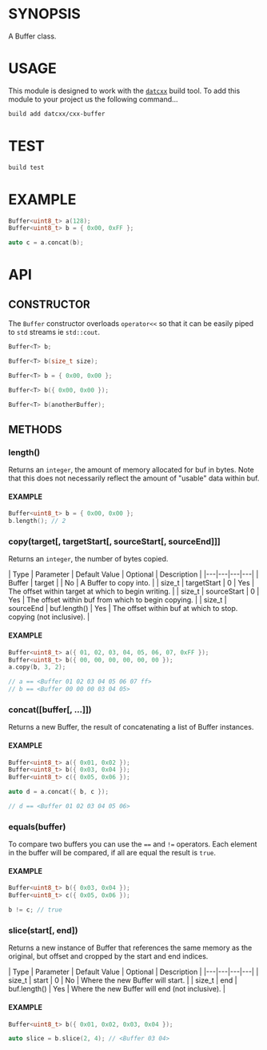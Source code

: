 # SYNOPSIS
A Buffer class.


# USAGE
This module is designed to work with the [`datcxx`][0] build tool. To add this
module to your project us the following command...

```bash
build add datcxx/cxx-buffer
```


# TEST

```bash
build test
```


# EXAMPLE

```c++
Buffer<uint8_t> a(128);
Buffer<uint8_t> b = { 0x00, 0xFF };

auto c = a.concat(b);
```

# API


## CONSTRUCTOR
The `Buffer` constructor overloads `operator<<` so that it can be easily
piped to `std` streams ie `std::cout`.

```c++
Buffer<T> b;
```

```c++
Buffer<T> b(size_t size);
```

```c++
Buffer<T> b = { 0x00, 0x00 };
```

```c++
Buffer<T> b({ 0x00, 0x00 });
```

```c++
Buffer<T> b(anotherBuffer);
```


## METHODS


### length()
Returns an `integer`, the amount of memory allocated for buf in bytes. Note that
this does not necessarily reflect the amount of "usable" data within buf.

#### EXAMPLE
```c++
Buffer<uint8_t> b = { 0x00, 0x00 };
b.length(); // 2
```

### copy(target[, targetStart[, sourceStart[, sourceEnd]]]
Returns an `integer`, the number of bytes copied.

| Type | Parameter | Default Value | Optional | Description |
|---|---|---|---|
| Buffer<T> | target      |              | No  | A Buffer to copy into. |
| size_t    | targetStart | 0            | Yes | The offset within target at which to begin writing. |
| size_t    | sourceStart | 0            | Yes | The offset within buf from which to begin copying. |
| size_t    | sourceEnd   | buf.length() | Yes | The offset within buf at which to stop. copying (not inclusive). |


#### EXAMPLE
```c++
Buffer<uint8_t> a({ 01, 02, 03, 04, 05, 06, 07, 0xFF });
Buffer<uint8_t> b({ 00, 00, 00, 00, 00, 00 });
a.copy(b, 3, 2);

// a == <Buffer 01 02 03 04 05 06 07 ff>
// b == <Buffer 00 00 00 03 04 05>
```

### concat([buffer[, ...]])
Returns a new Buffer, the result of concatenating a list of Buffer instances.


#### EXAMPLE
```c++
Buffer<uint8_t> a({ 0x01, 0x02 });
Buffer<uint8_t> b({ 0x03, 0x04 });
Buffer<uint8_t> c({ 0x05, 0x06 });

auto d = a.concat({ b, c });

// d == <Buffer 01 02 03 04 05 06>
```

### equals(buffer)
To compare two buffers you can use the `==` and `!=` operators. Each
element in the buffer will be compared, if all are equal the result is `true`.

#### EXAMPLE
```c++
Buffer<uint8_t> b({ 0x03, 0x04 });
Buffer<uint8_t> c({ 0x05, 0x06 });

b != c; // true
```


### slice(start[, end])
Returns a new instance of Buffer that references the same memory as the
original, but offset and cropped by the start and end indices.

| Type | Parameter | Default Value | Optional | Description |
|---|---|---|---|
| size_t | start | 0            | No  | Where the new Buffer will start. |
| size_t | end   | buf.length() | Yes | Where the new Buffer will end (not inclusive). |

#### EXAMPLE
```c++
Buffer<uint8_t> b({ 0x01, 0x02, 0x03, 0x04 });

auto slice = b.slice(2, 4); // <Buffer 03 04>
```

[0]:https://github.com/datcxx/build
